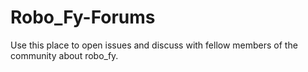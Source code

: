 # Robo_Fy-Forums
Use this place to open issues and discuss with fellow members of the community about robo_fy.
